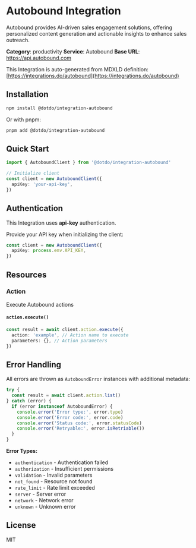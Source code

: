 # Autobound Integration

Autobound provides AI-driven sales engagement solutions, offering personalized content generation and actionable insights to enhance sales outreach.

**Category**: productivity
**Service**: Autobound
**Base URL**: https://api.autobound.com

This Integration is auto-generated from MDXLD definition: [https://integrations.do/autobound](https://integrations.do/autobound)

## Installation

```bash
npm install @dotdo/integration-autobound
```

Or with pnpm:

```bash
pnpm add @dotdo/integration-autobound
```

## Quick Start

```typescript
import { AutoboundClient } from '@dotdo/integration-autobound'

// Initialize client
const client = new AutoboundClient({
  apiKey: 'your-api-key',
})
```

## Authentication

This Integration uses **api-key** authentication.

Provide your API key when initializing the client:

```typescript
const client = new AutoboundClient({
  apiKey: process.env.API_KEY,
})
```

## Resources

### Action

Execute Autobound actions

#### `action.execute()`

```typescript
const result = await client.action.execute({
  action: 'example', // Action name to execute
  parameters: {}, // Action parameters
})
```

## Error Handling

All errors are thrown as `AutoboundError` instances with additional metadata:

```typescript
try {
  const result = await client.action.list()
} catch (error) {
  if (error instanceof AutoboundError) {
    console.error('Error type:', error.type)
    console.error('Error code:', error.code)
    console.error('Status code:', error.statusCode)
    console.error('Retryable:', error.isRetriable())
  }
}
```

**Error Types:**

- `authentication` - Authentication failed
- `authorization` - Insufficient permissions
- `validation` - Invalid parameters
- `not_found` - Resource not found
- `rate_limit` - Rate limit exceeded
- `server` - Server error
- `network` - Network error
- `unknown` - Unknown error

## License

MIT
